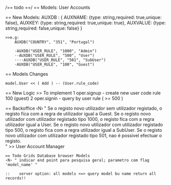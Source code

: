 /== todo ==/
== Models:
    User
    Accounts

== New Models:
    AUXDB : {
       AUXNAME: {type: string,required: true,unique: false},
       AUXKEY: {type: string,required: true,unique: true},
       AUXVALUE: {type: string,required: false,unique: false}
   }

    >>e.g: 
        AUXDB("COUNTRY", "351", "Portugal")

        ·AUXDB("USER_RULE", "1000", "Admin")
        ··AUXDB("USER_RULE", "500", "User")
        ····AUXDB("USER_RULE", "501", "SubUser")
        ·AUXDB("USER_RULE", "100", "Guest")

== Models Changes

    model.User << ( Add ) -- (User.rule_code) 

== New Logic
    >> To implement
        1 oper.signup - create new user code rule 100 (guest)
        2 oper.signin - query by user rule ( >= 500 )

== Backoffice 
    ‹N› " Se o registo novo utilizador sem utilizador registado, o registo fica com a regra de utilizador igual a Guest.
          Se o registo novo utilizador com utilizador registado tipo 1000, o registo fica com a regra utilizador igual a User.
          Se o registo novo utilizador com utilizador registado tipo 500, o registo fica com a regra utilizador igual a SubUser.
          Se o registo novo utilizador com utilizador registado tipo 501, nao é possivel efectuar o registo.  
        "
    >> User Account Manager

    == Todo Grids Database browser Models 
    ‹N› " indicar end point para pesquisa geral; parametro com flag 'model_name' "

    ::    server option: all models <=> query model bu name return all records!!
    
        



